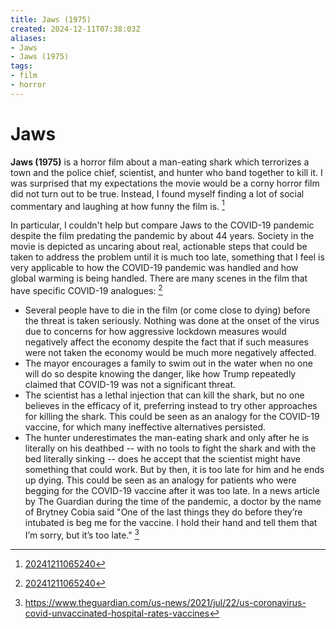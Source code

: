 ```yaml
---
title: Jaws (1975)
created: 2024-12-11T07:38:03Z
aliases:
- Jaws
- Jaws (1975)
tags:
- film
- horror
---
```


# Jaws

**Jaws (1975)** is a horror film about a man-eating shark which terrorizes a town and the police chief, scientist, and hunter who band together to kill it. I was surprised that my expectations the movie would be a corny horror film did not turn out to be true. Instead, I found myself finding a lot of social commentary and laughing at how funny the film is. [^1]

In particular, I couldn't help but compare Jaws to the COVID-19 pandemic despite the film predating the pandemic by about 44 years. Society in the movie is depicted as uncaring about real, actionable steps that could be taken to address the problem until it is much too late, something that I feel is very applicable to how the COVID-19 pandemic was handled and how global warming is being handled. There are many scenes in the film that have specific COVID-19 analogues: [^1]

- Several people have to die in the film (or come close to dying) before the threat is taken seriously. Nothing was done at the onset of the virus due to concerns for how aggressive lockdown measures would negatively affect the economy despite the fact that if such measures were not taken the economy would be much more negatively affected.
- The mayor encourages a family to swim out in the water when no one will do so despite knowing the danger, like how Trump repeatedly claimed that COVID-19 was not a significant threat.
- The scientist has a lethal injection that can kill the shark, but no one believes in the efficacy of it, preferring instead to try other approaches for killing the shark. This could be seen as an analogy for the COVID-19 vaccine, for which many ineffective alternatives persisted.
- The hunter underestimates the man-eating shark and only after he is literally on his deathbed -- with no tools to fight the shark and with the bed literally sinking -- does he accept that the scientist might have something that could work. But by then, it is too late for him and he ends up dying. This could be seen as an analogy for patients who were begging for the COVID-19 vaccine after it was too late. In a news article by The Guardian during the time of the pandemic, a doctor by the name of Brytney Cobia said "One of the last things they do before they’re intubated is beg me for the vaccine. I hold their hand and tell them that I’m sorry, but it’s too late." [^2]

[^1]: [20241211065240](../entries/20241211065240.md)
[^2]: https://www.theguardian.com/us-news/2021/jul/22/us-coronavirus-covid-unvaccinated-hospital-rates-vaccines
